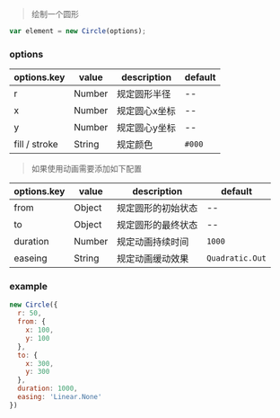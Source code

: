 > 绘制一个圆形

```js
var element = new Circle(options);
```

### options

| options.key | value | description         | default |
| ----------- | ----- | ------------------- | ------- |
| r   |  Number   | 规定圆形半径 | --      |
| x   |  Number   | 规定圆心x坐标 | --      |
| y   |  Number   | 规定圆心y坐标 | --      |
| fill / stroke |  String   | 规定颜色 |   `#000`   |

> 如果使用动画需要添加如下配置

| options.key | value | description         | default |
| ----------- | ----- | ------------------- | ------- |
| from | Object | 规定圆形的初始状态 | -- |
| to | Object | 规定圆形的最终状态 | -- |
| duration | Number | 规定动画持续时间 | `1000` |
| easeing | String | 规定动画缓动效果 | `Quadratic.Out` |

### example
```js
new Circle({
  r: 50,
  from: {
    x: 100,
    y: 100
  },
  to: {
    x: 300,
    y: 300
  },
  duration: 1000,
  easing: 'Linear.None'
})
```